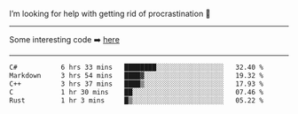 I’m looking for help with getting rid of procrastination 🤔

-----

Some interesting code :arrow_right: [here](https://github.com/zhen8838/playground)

-----

<!--START_SECTION:waka-->

```txt
C#           6 hrs 33 mins   ████████░░░░░░░░░░░░░░░░░   32.40 %
Markdown     3 hrs 54 mins   ████▓░░░░░░░░░░░░░░░░░░░░   19.32 %
C++          3 hrs 37 mins   ████▒░░░░░░░░░░░░░░░░░░░░   17.93 %
C            1 hr 30 mins    ██░░░░░░░░░░░░░░░░░░░░░░░   07.46 %
Rust         1 hr 3 mins     █▒░░░░░░░░░░░░░░░░░░░░░░░   05.22 %
```

<!--END_SECTION:waka-->

<!--
**zhen8838/zhen8838** is a ✨ _special_ ✨ repository because its `README.md` (this file) appears on your GitHub profile.

Here are some ideas to get you started:

- 🔭 I’m currently working on ...
- 🌱 I’m currently learning ...
- 👯 I’m looking to collaborate on ...
 ...
- 💬 Ask me about ...
- 📫 How to reach me: ...
- 😄 Pronouns: ...
- ⚡ Fun fact: ...
-->
